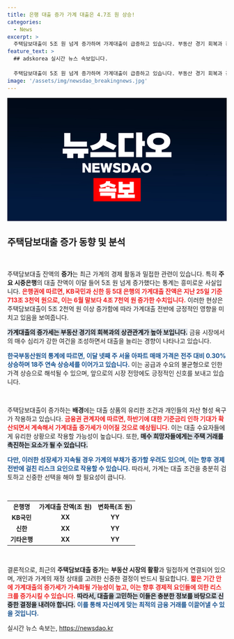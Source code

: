 ```yaml
---
title: 은행 대출 증가 가계 대출은 4.7조 원 상승!
categories:
  - News
excerpt: >
  주택담보대출이 5조 원 넘게 증가하며 가계대출이 급증하고 있습니다. 부동산 경기 회복과 강한 매수 심리가 이끌고 있는 가운데, 서울 아파트 매매 가격도 18주 연속 상승세를 기록했습니다. 하반기 더 큰 변화가 예고됩니다!
feature_text: >
  ## adskorea 실시간 뉴스 속보입니다.

  주택담보대출이 5조 원 넘게 증가하며 가계대출이 급증하고 있습니다. 부동산 경기 회복과 강한 매수 심리가 이끌고 있는 가운데, 서울 아파트 매매 가격도 18주 연속 상승세를 기록했습니다. 하반기 더 큰 변화가 예고됩니다!
image: '/assets/img/newsdao_breakingnews.jpg'
---
```


<p><img src="/assets/img/newsdao_breakingnews.jpg" alt="adskorea 속보" /></p>

<h2 data-ke-size="size26">주택담보대출 증가 동향 및 분석</h2>

<p data-ke-size="size16">&nbsp;</p>

<p>주택담보대출 잔액의 <strong>증가</strong>는 최근 가계의 경제 활동과 밀접한 관련이 있습니다. 특히 <strong>주요 시중은행</strong>의 대출 잔액이 이달 들어 5조 원 넘게 증가했다는 통계는 흥미로운 사실입니다. <b><span style="color: #ee2323;">은행권에 따르면, KB국민과 신한 등 5대 은행의 가계대출 잔액은 지난 25일 기준 713조 3천억 원으로, 이는 6월 말보다 4조 7천억 원 증가한 수치입니다.</span></b> 이러한 현상은 주택담보대출이 5조 2천억 원 이상 증가함에 따라 가계대출 전반에 긍정적인 영향을 미치고 있음을 보여줍니다. </p>

<p><b><span style="background-color: #21538527;">가계대출의 증가세는 부동산 경기의 회복과의 상관관계가 높아 보입니다.</span></b> 금융 시장에서의 매수 심리가 강한 여건을 조성하면서 대출을 늘리는 경향이 나타나고 있습니다. </p>

<p><b><span style="color: #1a5490;">한국부동산원의 통계에 따르면, 이달 넷째 주 서울 아파트 매매 가격은 전주 대비 0.30% 상승하며 18주 연속 상승세를 이어가고 있습니다.</span></b> 이는 공급과 수요의 불균형으로 인한 가격 상승으로 해석될 수 있으며, 앞으로의 시장 전망에도 긍정적인 신호를 보내고 있습니다. </p>

<p data-ke-size="size16">&nbsp;</p>

<p>주택담보대출이 증가하는 <strong>배경</strong>에는 대출 상품의 유리한 조건과 개인들의 자산 형성 욕구가 작용하고 있습니다. <b><span style="color: #ee2323;">금융권 관계자에 따르면, 하반기에 대한 기준금리 인하 기대가 확산되면서 계속해서 가계대출 증가세가 이어질 것으로 예상됩니다.</span></b> 이는 대출 수요자들에게 유리한 상황으로 작용할 가능성이 높습니다. 또한, <b><span style="background-color: #21538527;">매수 희망자들에게는 주택 거래를 촉진하는 요소가 될 수 있습니다.</span></b></p>

<p><b><span style="color: #1a5490;">다만, 이러한 성장세가 지속될 경우 가계의 부채가 증가할 우려도 있으며, 이는 향후 경제 전반에 걸친 리스크 요인으로 작용할 수 있습니다.</span></b> 따라서, 가계는 대출 조건을 충분히 검토하고 신중한 선택을 해야 할 필요성이 큽니다. </p>

<p data-ke-size="size16">&nbsp;</p>

<table style="width: 100%; border-collapse: collapse;">
    <tr>
        <td style="text-align: center; height: 17px;"><b>은행명</b></td>
        <td style="text-align: center; height: 17px;"><b>가계대출 잔액(조 원)</b></td>
        <td style="text-align: center; height: 17px;"><b>변화폭(조 원)</b></td>
    </tr>
    <tr>
        <td style="text-align: center; height: 17px;"><b>KB국민</b></td>
        <td style="text-align: center; height: 17px;"><b>XX</b></td>
        <td style="text-align: center; height: 17px;"><b>YY</b></td>
    </tr>
    <tr>
        <td style="text-align: center; height: 17px;"><b>신한</b></td>
        <td style="text-align: center; height: 17px;"><b>XX</b></td>
        <td style="text-align: center; height: 17px;"><b>YY</b></td>
    </tr>
    <tr>
        <td style="text-align: center; height: 17px;"><b>기타은행</b></td>
        <td style="text-align: center; height: 17px;"><b>XX</b></td>
        <td style="text-align: center; height: 17px;"><b>YY</b></td>
    </tr>
</table>

<p data-ke-size="size16">&nbsp;</p>

<p>결론적으로, 최근의 <strong>주택담보대출 증가</strong>는 <strong>부동산 시장의 활황</strong>과 밀접하게 연결되어 있으며, 개인과 가계의 재정 상태를 고려한 신중한 결정이 반드시 필요합니다. <b><span style="color: #ee2323;">짧은 기간 안에 가계대출의 증가세가 가속화될 가능성이 높고, 이는 향후 경제적 요인들에 의한 리스크를 증가시킬 수 있습니다.</span></b> <b><span style="background-color: #21538527;">따라서, 대출을 고민하는 이들은 충분한 정보를 바탕으로 신중한 결정을 내려야 합니다.</span></b> <b><span style="color: #1a5490;">이를 통해 자신에게 맞는 최적의 금융 거래를 이끌어낼 수 있을 것입니다.</span></b></p>
실시간 뉴스 속보는, <a href="https://newsdao.kr" rel="dofollow">https://newsdao.kr</a>


